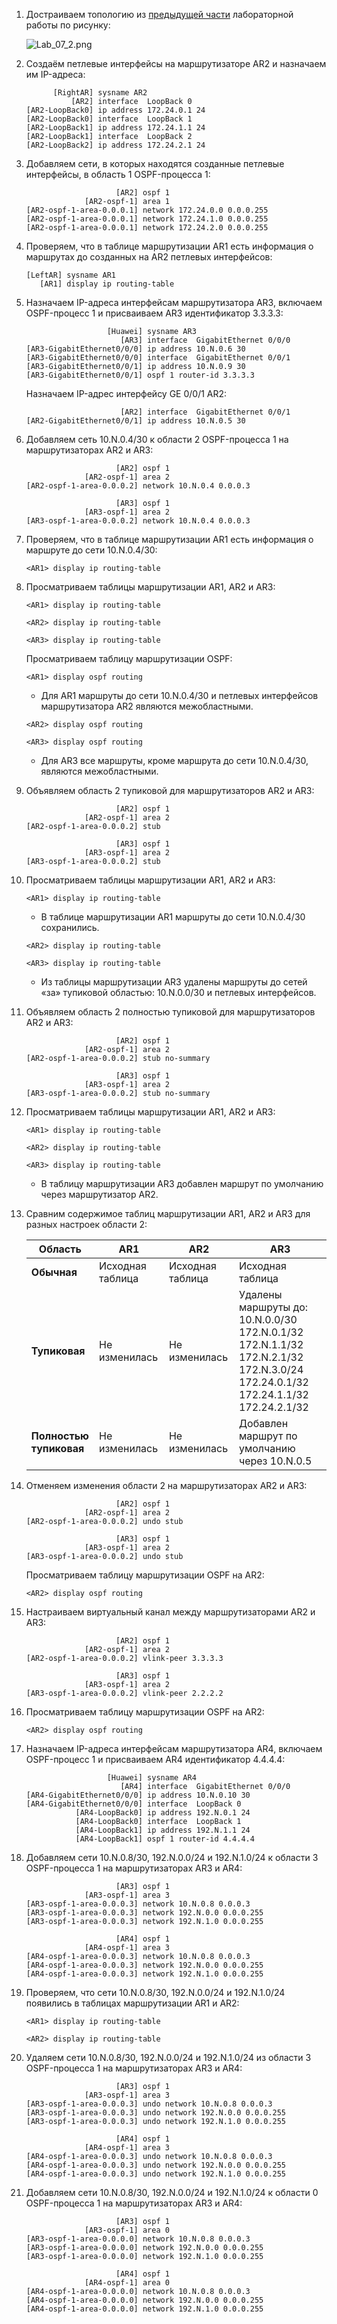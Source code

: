 1. Достраиваем топологию из [предыдущей части](../Lab_07_1/Lab_07_1.md) лабораторной работы по рисунку:

   ![Lab_07_2.png](Lab_07_2.png)

2. Создаём петлевые интерфейсы на маршрутизаторе AR2 и назначаем им IP-адреса:

   ```
         [RightAR] sysname AR2
             [AR2] interface  LoopBack 0
   [AR2-LoopBack0] ip address 172.24.0.1 24
   [AR2-LoopBack0] interface  LoopBack 1
   [AR2-LoopBack1] ip address 172.24.1.1 24
   [AR2-LoopBack1] interface  LoopBack 2
   [AR2-LoopBack2] ip address 172.24.2.1 24
   ```

3. Добавляем сети, в которых находятся созданные петлевые интерфейсы, в область 1 OSPF-процесса 1:

   ```
                       [AR2] ospf 1
                [AR2-ospf-1] area 1
   [AR2-ospf-1-area-0.0.0.1] network 172.24.0.0 0.0.0.255
   [AR2-ospf-1-area-0.0.0.1] network 172.24.1.0 0.0.0.255
   [AR2-ospf-1-area-0.0.0.1] network 172.24.2.0 0.0.0.255
   ```

4. Проверяем, что в таблице маршрутизации AR1 есть информация о маршрутах до созданных на AR2 петлевых интерфейсов:

   ```
   [LeftAR] sysname AR1
      [AR1] display ip routing-table
   ```

5. Назначаем IP-адреса интерфейсам маршрутизатора AR3, включаем OSPF-процесс 1 и присваиваем AR3 идентификатор 3.3.3.3:

   ```
                     [Huawei] sysname AR3
                        [AR3] interface  GigabitEthernet 0/0/0
   [AR3-GigabitEthernet0/0/0] ip address 10.N.0.6 30
   [AR3-GigabitEthernet0/0/0] interface  GigabitEthernet 0/0/1
   [AR3-GigabitEthernet0/0/1] ip address 10.N.0.9 30
   [AR3-GigabitEthernet0/0/1] ospf 1 router-id 3.3.3.3
   ```

   Назначаем IP-адрес интерфейсу GE 0/0/1 AR2:

   ```
                        [AR2] interface  GigabitEthernet 0/0/1
   [AR2-GigabitEthernet0/0/1] ip address 10.N.0.5 30
   ```

6. Добавляем сеть 10.N.0.4/30 к области 2 OSPF-процесса 1 на маршрутизаторах AR2 и AR3:

   ```
                       [AR2] ospf 1
                [AR2-ospf-1] area 2
   [AR2-ospf-1-area-0.0.0.2] network 10.N.0.4 0.0.0.3
   ```

   ```
                       [AR3] ospf 1
                [AR3-ospf-1] area 2
   [AR3-ospf-1-area-0.0.0.2] network 10.N.0.4 0.0.0.3
   ```

7. Проверяем, что в таблице маршрутизации AR1 есть информация о маршруте до сети 10.N.0.4/30:

   ```
   <AR1> display ip routing-table
   ```

8. Просматриваем таблицы маршрутизации AR1, AR2 и AR3:

   ```
   <AR1> display ip routing-table
   ```

   ```
   <AR2> display ip routing-table
   ```

   ```
   <AR3> display ip routing-table
   ```

   Просматриваем таблицу маршрутизации OSPF:

   ```
   <AR1> display ospf routing
   ```

   - Для AR1 маршруты до сети 10.N.0.4/30 и петлевых интерфейсов маршрутизатора AR2 являются межобластными.

   ```
   <AR2> display ospf routing
   ```

   ```
   <AR3> display ospf routing
   ```

   - Для AR3 все маршруты, кроме маршрута до сети 10.N.0.4/30, являются межобластными.

9. Объявляем область 2 тупиковой для маршрутизаторов AR2 и AR3:

   ```
                       [AR2] ospf 1
                [AR2-ospf-1] area 2
   [AR2-ospf-1-area-0.0.0.2] stub
   ```

   ```
                       [AR3] ospf 1
                [AR3-ospf-1] area 2
   [AR3-ospf-1-area-0.0.0.2] stub
   ```

10. Просматриваем таблицы маршрутизации AR1, AR2 и AR3:

    ```
    <AR1> display ip routing-table
    ```

    - В таблице маршрутизации AR1 маршруты до сети 10.N.0.4/30 сохранились.

    ```
    <AR2> display ip routing-table
    ```

    ```
    <AR3> display ip routing-table
    ```

    - Из таблицы маршрутизации AR3 удалены маршруты до сетей «за» тупиковой областью: 10.N.0.0/30 и петлевых интерфейсов.

11. Объявляем область 2 полностью тупиковой для маршрутизаторов AR2 и AR3:

    ```
                        [AR2] ospf 1
                 [AR2-ospf-1] area 2
    [AR2-ospf-1-area-0.0.0.2] stub no-summary
    ```

    ```
                        [AR3] ospf 1
                 [AR3-ospf-1] area 2
    [AR3-ospf-1-area-0.0.0.2] stub no-summary
    ```

12. Просматриваем таблицы маршрутизации AR1, AR2 и AR3:

    ```
    <AR1> display ip routing-table
    ```

    ```
    <AR2> display ip routing-table
    ```

    ```
    <AR3> display ip routing-table
    ```

    - В таблицу маршрутизации AR3 добавлен маршрут по умолчанию через маршрутизатор AR2.

13. Сравним содержимое таблиц маршрутизации AR1, AR2 и AR3 для разных настроек области 2:

    | Область                      | AR1                   | AR2                   | AR3                                                                                                                                                             |
    |------------------------------|-----------------------|-----------------------|-----------------------------------------------------------------------------------------------------------------------------------------------------------------|
    | **Обычная**                  | Исходная <br/>таблица | Исходная <br/>таблица | Исходная <br/>таблица                                                                                                                                           |
    | **Тупиковая**                | Не изменилась         | Не изменилась         | Удалены маршруты до: <br/>10.N.0.0/30<br/>172.N.0.1/32<br/>172.N.1.1/32<br/>172.N.2.1/32<br/>172.N.3.0/24<br/>172.24.0.1/32<br/>172.24.1.1/32<br/>172.24.2.1/32 |
    | **Полностью <br/>тупиковая** | Не изменилась         | Не изменилась         | Добавлен маршрут по умолчанию через 10.N.0.5                                                                                                                    |

14. Отменяем изменения области 2 на маршрутизаторах AR2 и AR3:

    ```
                        [AR2] ospf 1
                 [AR2-ospf-1] area 2
    [AR2-ospf-1-area-0.0.0.2] undo stub
    ```

    ```
                        [AR3] ospf 1
                 [AR3-ospf-1] area 2
    [AR3-ospf-1-area-0.0.0.2] undo stub
    ```

    Просматриваем таблицу маршрутизации OSPF на AR2:

    ```
    <AR2> display ospf routing
    ```

15. Настраиваем виртуальный канал между маршрутизаторами AR2 и AR3:

    ```
                        [AR2] ospf 1
                 [AR2-ospf-1] area 2
    [AR2-ospf-1-area-0.0.0.2] vlink-peer 3.3.3.3
    ```

    ```
                        [AR3] ospf 1
                 [AR3-ospf-1] area 2
    [AR3-ospf-1-area-0.0.0.2] vlink-peer 2.2.2.2
    ```

16. Просматриваем таблицу маршрутизации OSPF на AR2:

    ```
    <AR2> display ospf routing
    ```

17. Назначаем IP-адреса интерфейсам маршрутизатора AR4, включаем OSPF-процесс 1 и присваиваем AR4 идентификатор 4.4.4.4:

    ```
                      [Huawei] sysname AR4
                         [AR4] interface  GigabitEthernet 0/0/0
    [AR4-GigabitEthernet0/0/0] ip address 10.N.0.10 30
    [AR4-GigabitEthernet0/0/0] interface  LoopBack 0
               [AR4-LoopBack0] ip address 192.N.0.1 24
               [AR4-LoopBack0] interface  LoopBack 1
               [AR4-LoopBack1] ip address 192.N.1.1 24
               [AR4-LoopBack1] ospf 1 router-id 4.4.4.4
    ```

18. Добавляем сети 10.N.0.8/30, 192.N.0.0/24 и 192.N.1.0/24 к области 3 OSPF-процесса 1 на маршрутизаторах AR3 и AR4:

    ```
                        [AR3] ospf 1
                 [AR3-ospf-1] area 3
    [AR3-ospf-1-area-0.0.0.3] network 10.N.0.8 0.0.0.3
    [AR3-ospf-1-area-0.0.0.3] network 192.N.0.0 0.0.0.255
    [AR3-ospf-1-area-0.0.0.3] network 192.N.1.0 0.0.0.255
    ```

    ```
                        [AR4] ospf 1
                 [AR4-ospf-1] area 3
    [AR4-ospf-1-area-0.0.0.3] network 10.N.0.8 0.0.0.3
    [AR4-ospf-1-area-0.0.0.3] network 192.N.0.0 0.0.0.255
    [AR4-ospf-1-area-0.0.0.3] network 192.N.1.0 0.0.0.255
    ```

19. Проверяем, что сети 10.N.0.8/30, 192.N.0.0/24 и 192.N.1.0/24 появились в таблицах маршрутизации AR1 и AR2:

    ```
    <AR1> display ip routing-table
    ```

    ```
    <AR2> display ip routing-table
    ```

20. Удаляем сети 10.N.0.8/30, 192.N.0.0/24 и 192.N.1.0/24 из области 3 OSPF-процесса 1 на маршрутизаторах AR3 и AR4:

    ```
                        [AR3] ospf 1
                 [AR3-ospf-1] area 3
    [AR3-ospf-1-area-0.0.0.3] undo network 10.N.0.8 0.0.0.3
    [AR3-ospf-1-area-0.0.0.3] undo network 192.N.0.0 0.0.0.255
    [AR3-ospf-1-area-0.0.0.3] undo network 192.N.1.0 0.0.0.255
    ```

    ```
                        [AR4] ospf 1
                 [AR4-ospf-1] area 3
    [AR4-ospf-1-area-0.0.0.3] undo network 10.N.0.8 0.0.0.3
    [AR4-ospf-1-area-0.0.0.3] undo network 192.N.0.0 0.0.0.255
    [AR4-ospf-1-area-0.0.0.3] undo network 192.N.1.0 0.0.0.255
    ```

21. Добавляем сети 10.N.0.8/30, 192.N.0.0/24 и 192.N.1.0/24 к области 0 OSPF-процесса 1 на маршрутизаторах AR3 и AR4:

    ```
                        [AR3] ospf 1
                 [AR3-ospf-1] area 0
    [AR3-ospf-1-area-0.0.0.0] network 10.N.0.8 0.0.0.3
    [AR3-ospf-1-area-0.0.0.0] network 192.N.0.0 0.0.0.255
    [AR3-ospf-1-area-0.0.0.0] network 192.N.1.0 0.0.0.255
    ```

    ```
                        [AR4] ospf 1
                 [AR4-ospf-1] area 0
    [AR4-ospf-1-area-0.0.0.0] network 10.N.0.8 0.0.0.3
    [AR4-ospf-1-area-0.0.0.0] network 192.N.0.0 0.0.0.255
    [AR4-ospf-1-area-0.0.0.0] network 192.N.1.0 0.0.0.255
    ```
